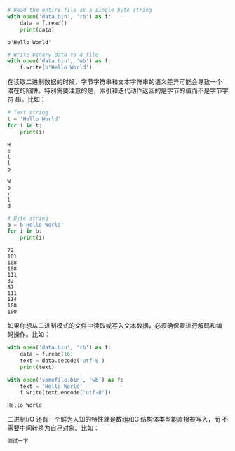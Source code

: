 

```python
# Read the entire file as a single byte string
with open('data.bin', 'rb') as f:
    data = f.read()
    print(data)
```

    b'Hello World'
    


```python
# Write binary data to a file 
with open('data.bin', 'wb') as f:
    f.write(b'Hello World')
```

在读取二进制数据的时候，字节字符串和文本字符串的语义差异可能会导致一个
潜在的陷阱。特别需要注意的是，索引和迭代动作返回的是字节的值而不是字节字符
串。比如：


```python
# Text string
t = 'Hello World'
for i in t:
    print(i)
```

    H
    e
    l
    l
    o
     
    W
    o
    r
    l
    d
    


```python
# Byte string
b = b'Hello World'
for i in b:
    print(i)
```

    72
    101
    108
    108
    111
    32
    87
    111
    114
    108
    100
    

如果你想从二进制模式的文件中读取或写入文本数据，必须确保要进行解码和编
码操作。比如：


```python
with open('data.bin', 'rb') as f:
    data = f.read(16)
    text = data.decode('utf-8')
    print(text)

with open('somefile.bin', 'wb') as f:
    text = 'Hello World'
    f.write(text.encode('utf-8'))
```

    Hello World
    

二进制I/O 还有一个鲜为人知的特性就是数组和C 结构体类型能直接被写入，而
不需要中间转换为自己对象。比如：


```python
测试一下
```

